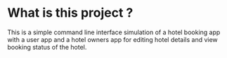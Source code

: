 # What is this project ?
This is a simple command line interface simulation of a hotel booking app with a user app and a hotel owners app for editing hotel details and view booking status of the hotel.
